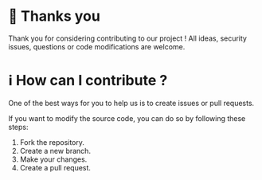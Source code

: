 # 🫶 Thanks you

Thank you for considering contributing to our project ! All ideas, security issues, questions or code modifications are welcome.

# ℹ️ How can I contribute ?

One of the best ways for you to help us is to create issues or pull requests.

If you want to modify the source code, you can do so by following these steps:

1. Fork the repository.
2. Create a new branch.
3. Make your changes.
4. Create a pull request.